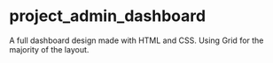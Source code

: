 # project_admin_dashboard

A full dashboard design made with HTML and CSS. Using Grid for the majority of the layout.
